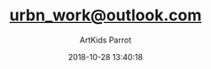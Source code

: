 ---
index: 5119
title: "urbn_work@outlook.com"
subtitle: ""
author: "ArtKids Parrot"
date: "2018-10-28 13:40:18"
excerpt: ""
content: "urbn_work@outlook.com
Cedric Porter"
status: "published"
comment_status: "closed"
modified: "2018-10-28 13:40:18"
type: "flamingo_contact"
comment_count: 0
categories: []
tags: []
---